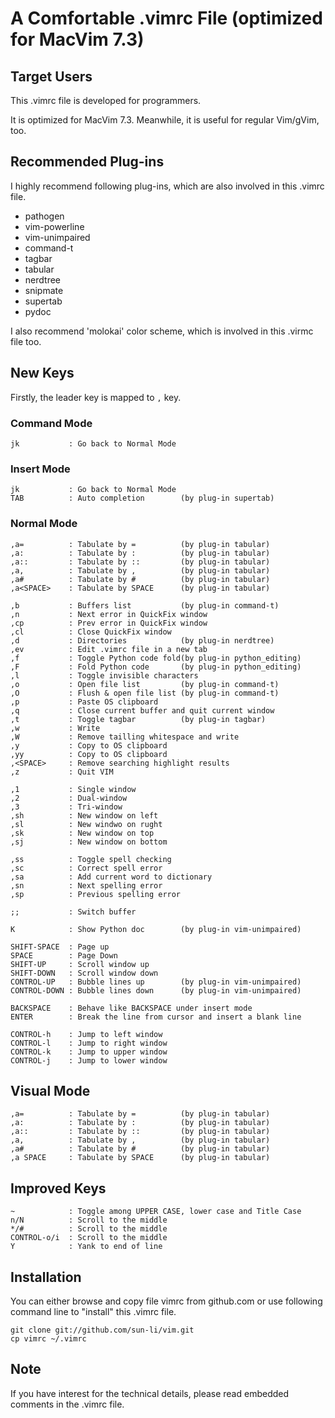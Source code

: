 # A Comfortable .vimrc File (optimized for MacVim 7.3)

## Target Users

This .vimrc file is developed for programmers.

It is optimized for MacVim 7.3.  Meanwhile, it is useful for regular Vim/gVim, too.

## Recommended Plug-ins

I highly recommend following plug-ins, which are also involved in this .vimrc file.

* pathogen
* vim-powerline
* vim-unimpaired
* command-t
* tagbar
* tabular
* nerdtree
* snipmate
* supertab
* pydoc

I also recommend 'molokai' color scheme, which is involved in this .virmc file too.

## New Keys

Firstly, the leader key is mapped to `,` key.

### Command Mode

    jk           : Go back to Normal Mode

### Insert Mode

    jk           : Go back to Normal Mode
    TAB          : Auto completion        (by plug-in supertab)

### Normal Mode

    ,a=          : Tabulate by =          (by plug-in tabular)
    ,a:          : Tabulate by :          (by plug-in tabular)
    ,a::         : Tabulate by ::         (by plug-in tabular)
    ,a,          : Tabulate by ,          (by plug-in tabular)
    ,a#          : Tabulate by #          (by plug-in tabular)
    ,a<SPACE>    : Tabulate by SPACE      (by plug-in tabular)

    ,b           : Buffers list           (by plug-in command-t)
    ,n           : Next error in QuickFix window
    ,cp          : Prev error in QuickFix window
    ,cl          : Close QuickFix window
    ,d           : Directories            (by plug-in nerdtree)
    ,ev          : Edit .vimrc file in a new tab
    ,f           : Toggle Python code fold(by plug-in python_editing)
    ,F           : Fold Python code       (by plug-in python_editing)
    ,l           : Toggle invisible characters
    ,o           : Open file list         (by plug-in command-t)
    ,O           : Flush & open file list (by plug-in command-t)
    ,p           : Paste OS clipboard
    ,q           : Close current buffer and quit current window
    ,t           : Toggle tagbar          (by plug-in tagbar)
    ,w           : Write
    ,W           : Remove tailling whitespace and write
    ,y           : Copy to OS clipboard
    ,yy          : Copy to OS clipboard
    ,<SPACE>     : Remove searching highlight results
    ,z           : Quit VIM

    ,1           : Single window
    ,2           : Dual-window
    ,3           : Tri-window
    ,sh          : New window on left
    ,sl          : New windwo on rught
    ,sk          : New window on top
    ,sj          : New window on bottom

    ,ss          : Toggle spell checking
    ,sc          : Correct spell error
    ,sa          : Add current word to dictionary
    ,sn          : Next spelling error
    ,sp          : Previous spelling error

    ;;           : Switch buffer

    K            : Show Python doc        (by plug-in vim-unimpaired)

    SHIFT-SPACE  : Page up
    SPACE        : Page Down
    SHIFT-UP     : Scroll window up
    SHIFT-DOWN   : Scroll window down
    CONTROL-UP   : Bubble lines up        (by plug-in vim-unimpaired)
    CONTROL-DOWN : Bubble lines down      (by plug-in vim-unimpaired)

    BACKSPACE    : Behave like BACKSPACE under insert mode
    ENTER        : Break the line from cursor and insert a blank line

    CONTROL-h    : Jump to left window
    CONTROL-l    : Jump to right window
    CONTROL-k    : Jump to upper window
    CONTROL-j    : Jump to lower window

## Visual Mode

    ,a=          : Tabulate by =          (by plug-in tabular)
    ,a:          : Tabulate by :          (by plug-in tabular)
    ,a::         : Tabulate by ::         (by plug-in tabular)
    ,a,          : Tabulate by ,          (by plug-in tabular)
    ,a#          : Tabulate by #          (by plug-in tabular)
    ,a SPACE     : Tabulate by SPACE      (by plug-in tabular)

## Improved Keys

    ~            : Toggle among UPPER CASE, lower case and Title Case
    n/N          : Scroll to the middle
    */#          : Scroll to the middle
    CONTROL-o/i  : Scroll to the middle
    Y            : Yank to end of line

## Installation

You can either browse and copy file vimrc from github.com or use following command line to "install" this .vimrc file.

    git clone git://github.com/sun-li/vim.git
    cp vimrc ~/.vimrc

## Note

If you have interest for the technical details, please read embedded comments in the .vimrc file.
